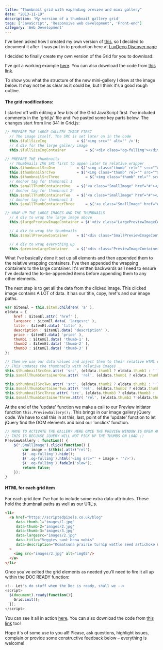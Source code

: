 ```yaml
---
title: "Thumbnail grid with expanding preview and mini gallery"
date: "2013-11-19"
description: 'My version of a thumbnail gallery grid'
tags: ['JavaScript', 'Responsive web development', 'Front-end']
category: 'Web Development'
---
```


I've been asked how I created my own version of [this](https://tympanus.net/codrops/2013/03/19/thumbnail-grid-with-expanding-preview), so I decided to document it after it was put in to production here at [LuxDeco Discover page](https://luxdeco.com/discover) 

I decided to finally create my own version of the Grid for you to download.

I've got a working example [here](https://scriptedpixels.co.uk/playground/thumbGalleryGrid.html). You can also download the code from [this link](https://www.putlocker.com/file/5204FA1C7F182E7D).

To show you what the structure of the new mini-gallery I drew at the image below. It may not be as clear as it could be, but I think it's a good rough outline.

<article-image src="blog/IMG_0302-1024x768.png" alt="preview"></article-image>


#### The grid modifications:

I started off with editing a few bits of the Grid JavaScript first. I've included comments in the 'grid.js' file and I've pasted some key parts below. The changes start from line 341 in Grid.js:

```js
// PREPARE THE LARGE GALLERY IMAGE FIRST
  // The image itself. The SRC is set later on in the code
  this.$fullSizeImg			 	 = $('<img src="" alt="" />');
  // A div for the large gallery image
  this.$fullSizeImgContainer		 = $('<div class="og-fullimg"></div>').append(this.$fullSizeImg, this.$loading );

// PREPARE THE thumbnails
  // Thumbnails IMG SRC first to appen later to relative wrapper
  this.$thumbnailSrcOne			 = $('<img class="thumb" rel="" src="">');
  this.$thumbnailSrcTwo			 = $('<img class="thumb" rel="" src="">');
  this.$thumbnailSrcThree			 = $('<img class="thumb" rel="" src="">');
  // Anchor tag for thumbnail 1
  this.$smallThumbContainerOne	 = $('<a class="SmallImage" href="#"></a>').append( this.$thumbnailSrcOne );
  // Anchor tag for thumbnail 2
  this.$smallThumbContainerTwo	 = $('<a class="SmallImage" href="#"></a>').append( this.$thumbnailSrcTwo );
  // Anchor tag for thumbnail 3
  this.$smallThumbContainerThree	 = $('<a class="SmallImage" href="#"></a>').append( this.$thumbnailSrcThree );

// WRAP UP THE LARGE IMAGES AND THE THUMBNAILS
  // A div to wrap the large image above
  this.$largePreviewImageContainer = $('<div class="LargePreviewImageContainer"></div>').append(this.$fullSizeImgContainer);

  // A div to wrap the thumbnails
  this.$smallPreviewContainer 	 = $('<div class="SmallPreviewImageContainer"></div>').append(this.$smallThumbContainerOne, this.$smallThumbContainerTwo, this.$smallThumbContainerThree);

  // A div to wrap everything up
  this.$previewLargeContainer 	 = $('<div class="PreviewImageContainer"> </div>').append( this.$largePreviewImageContainer, this.$smallPreviewContainer );
```

What I've basically done it set up all elements and then appended them to the relative wrapping containers. I've then appended the wrapping containers to the large container. It's written backwards as I need to ensure I've declared the to-be-appended items before appending them to any other elements.

The next step is to get all the data from the clicked image. This clicked image contains A LOT of data. It has our title, copy, href's and our image paths.

```js
var $itemEl = this.$item.children( 'a' ),
eldata = {
	href : $itemEl.attr( 'href' ),
	largesrc : $itemEl.data( 'largesrc' ),
	title : $itemEl.data( 'title' ),
	description : $itemEl.data( 'description' ),
	price : $itemEl.data( 'price' ),
	thumb1 : $itemEl.data( 'thumb-1' ),
	thumb2 : $itemEl.data( 'thumb-2' ),
	thumb3 : $itemEl.data( 'thumb-3' )
};

// Then we use our data values and inject them to their relative HTML elements
// This updates the thumbnails with relative images
this.$thumbnailSrcOne.attr( 'src', (eldata.thumb1 ? eldata.thumb1 : ''));
this.$smallThumbContainerOne.attr( 'rel', (eldata.thumb1 ? eldata.thumb1 : ''));

this.$thumbnailSrcTwo.attr( 'src', (eldata.thumb2 ? eldata.thumb2 : ''));
this.$smallThumbContainerTwo.attr( 'rel', (eldata.thumb2 ? eldata.thumb2 : ''));
this.$thumbnailSrcThree.attr( 'src', (eldata.thumb3 ? eldata.thumb3 : ''));
this.$smallThumbContainerThree.attr( 'rel', (eldata.thumb3 ? eldata.thumb3 : ''));
```

At the end of the 'update' function we make a call to our Preview initiator function `this.PreviewGallery();`. This brings in our image gallery jQuery code. We have to call this in at this, last, point of the 'update' function to let jQuery find the DOM elements and bind our 'onclick' function.

```js
// HAVE TO ACTIVATE THE GALLERY HERE ONCE THE PREVIEW WINDOW IS OPEN AND IMAGES ARE LOADED
// THIS IS BECUASE JQUERY WILL NOT PICK UP THE THUMBS ON LOAD :)
PreviewGallery : function() {
	$(".SmallImage").click(function() {
		var image = $(this).attr("rel");
		$('.og-fullimg').hide();
		$('.og-fullimg').html('<img src="' + image + '"/>');
		$('.og-fullimg').fadeIn('slow');
		return false;
	});
}
```

#### HTML for each grid item

For each grid item I've had to include some extra data-attributes. These hold the thumbnail paths as well as our URL's.
```html
<li>
  <a href="https://scriptedpixels.co.uk/blog" 
     data-thumb-1="images/1.jpg" 
     data-thumb-2="images/2.jpg" 
     data-thumb-3="images/3.jpg" 
     data-largesrc="images/2.jpg" 
     data-title="Veggies sunt bona vobis" 
     data-description="Komatsuna prairie turnip wattle seed artichoke mustard horseradish taro rutabaga ricebean carrot black-eyed pea turnip greens beetroot yarrow watercress kombu."
  >
    <img src="images/2.jpg" alt="img02"/>
  </a>
</li>
```

Once you've edited the grid elements as needed you'll need to fire it all up within the DOC READY function:

```js
<!-- Let's do stuff when the Doc is ready, shall we -->
<script>
  $(document).ready(function(){
    Grid.init();
  });
</script>
```

You can see it all in action [here](https://scriptedpixels.co.uk/playground/thumbGalleryGrid.html "Scripted Pixels Thumbnail Grid with Mini-Gallery"). You can also download the code from [this link](https://s000.tinyupload.com/?file_id=88527630786784161460 "Scripted Pixels Thumbnail Grid") too!

Hope it's of some use to you all! Please, ask questions, highlight issues, complain or provide some constructive feedback below – everything is welcome!
